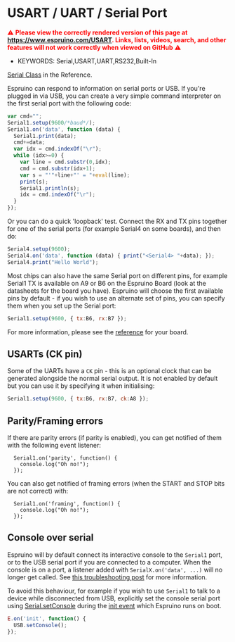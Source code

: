 <!--- Copyright (c) 2013 Gordon Williams, Pur3 Ltd. See the file LICENSE for copying permission. -->
USART / UART / Serial Port
=======================

<span style="color:red">:warning: **Please view the correctly rendered version of this page at https://www.espruino.com/USART. Links, lists, videos, search, and other features will not work correctly when viewed on GitHub** :warning:</span>

* KEYWORDS: Serial,USART,UART,RS232,Built-In

[Serial Class](/Reference#Serial) in the Reference.

Espruino can respond to information on serial ports or USB. If you're plugged in via USB, you can create a very simple command interpreter on the first serial port with the following code:

```JavaScript
var cmd="";
Serial1.setup(9600/*baud*/);
Serial1.on('data', function (data) { 
  Serial1.print(data); 
  cmd+=data;
  var idx = cmd.indexOf("\r");
  while (idx>=0) { 
    var line = cmd.substr(0,idx);
    cmd = cmd.substr(idx+1);
    var s = "'"+line+"' = "+eval(line); 
    print(s);
    Serial1.println(s);
    idx = cmd.indexOf("\r");
  }
});
```
 
Or you can do a quick 'loopback' test. Connect the RX and TX pins together for one of the serial ports (for example Serial4 on some boards), and then do:

```JavaScript
Serial4.setup(9600);
Serial4.on('data', function (data) { print("<Serial4> "+data); });
Serial4.print("Hello World");
```
 
Most chips can also have the same Serial port on different pins, for example Serial1 TX is available on A9 or B6 on the Espruino Board (look at the datasheets for the board you have). Espruino will choose the first available pins by default - if you wish to use an alternate set of pins, you can specify them when you set up the Serial port:

```JavaScript
Serial1.setup(9600, { tx:B6, rx:B7 });
```

For more information, please see the [reference](/Reference) for your board.

USARTs (CK pin)
---------------

Some of the UARTs have a `CK` pin - this is an optional clock that can be generated alongside the normal serial output. It is not enabled by default but you can use it by specifying it when initialising:

```JavaScript
Serial1.setup(9600, { tx:B6, rx:B7, ck:A8 });
```

Parity/Framing errors
---------------------

If there are parity errors (if parity is enabled), you can get notified of them with the following event listener:

```
  Serial1.on('parity', function() {
    console.log("Oh no!");
  });
```

You can also get notified of framing errors (when the START and STOP bits are not correct) with:

```
  Serial1.on('framing', function() {
    console.log("Oh no!");
  });
```

<a name="ConsoleSerial"></a>Console over serial
-------------------

Espruino will by default connect its interactive console to the `Serial1` port, or to the USB serial port if you are connected to a computer. When the console is on a port, a listener added with `SerialX.on('data', ...)` will no longer get called. See [this troubleshooting post](/Troubleshooting#console) for more information.

To avoid this behaviour, for example if you wish to use `Serial1` to talk to a device while disconnected from USB, explicitly set the console serial port using  [Serial.setConsole](/Reference#l_Serial_setConsole) during the [init event](Reference#l_E_init) which Espruino runs on boot.

```JavaScript
E.on('init', function() {
  USB.setConsole();
});
```
